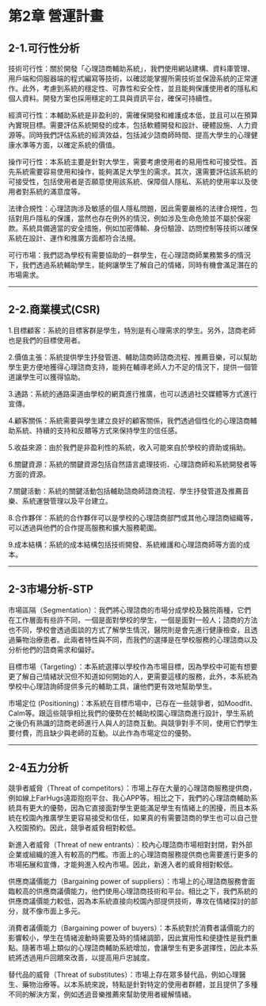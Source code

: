 # 第2章 營運計畫
## 2-1.可行性分析

技術可行性：關於開發「心理諮商輔助系統」，我們使用網站建構、資料庫管理、用戶端和伺服器端的程式編寫等技術，以確認能掌握所需技術並保證系統的正常運作。此外，考慮到系統的穩定性、可靠性和安全性，並且能夠保護使用者的隱私和個人資料。開發方案也採用穩定的工具與資訊平台，確保可持續性。

經濟可行性：本輔助系統是非盈利的，需確保開發和維護成本低，並且可以在預算內實現目標。需要評估系統開發的成本，包括軟體開發和設計、硬體設施、人力資源等。同時我們評估系統的經濟效益，包括減少諮商師時間、提高大學生的心理健康水準等方面，以確定系統的價值。

操作可行性：本系統主要是針對大學生，需要考慮使用者的易用性和可接受性。首先系統需要容易使用和操作，能夠滿足大學生的需求。其次，還需要評估該系統的可接受性，包括使用者是否願意使用該系統、保障個人隱私、系統的使用率以及使用者對系統的滿意度等。

法律合規性：心理諮詢涉及敏感的個人隱私問題，因此需要嚴格的法律合規性，包括對用戶隱私的保護，當然也存在例外的情況，例如涉及生命危險並不屬於保密款。系統具備適當的安全措施，例如加密傳輸、身份驗證、訪問控制等技術以確保系統在設計、運作和推廣方面都符合法規。

可行市場：我們認為學校有需要協助的一群學生，在心理諮商師業務繁多的情況下，我們透過系統輔助學生，能夠讓學生了解自己的情緒，同時有機會滿足潛在的市場需求。




---

## 2-2.商業模式(CSR)

1.目標顧客：系統的目標客群是學生，特別是有心理需求的學生。另外，諮商老師也是我們的目標使用者。

2.價值主張：系統提供學生抒發管道、輔助諮商師諮商流程、推薦音樂，可以幫助學生更方便地獲得心理諮商支持，能夠在輔導老師人力不足的情況下，提供一個管道讓學生可以獲得協助。

3.通路：系統的通路渠道由學校的網頁進行推廣，也可以透過社交媒體等方式進行宣傳。

4.顧客關係：系統需要與學生建立良好的顧客關係，我們透過個性化的心理諮商輔助系統、持續的支持和反饋等方式來保持學生的信任感。

5.收益來源：由於我們是非盈利性的系統，收入可能來自於學校的資助或捐助。

6.關鍵資源：系統的關鍵資源包括自然語言處理技術、心理諮商師和系統開發者等方面的資源。

7.關鍵活動：系統的關鍵活動包括輔助諮商師諮商流程、學生抒發管道及推薦音樂、系統運營管理以及平台建立。

8.合作夥伴：系統的合作夥伴可以是學校的心理諮商部門或其他心理諮商組織等，可以透過與他們的合作提高服務和擴大服務範圍。

9.成本結構：系統的成本結構包括技術開發、系統維護和心理諮商師等方面的成本。

---

## 2-3市場分析-STP
市場區隔（Segmentation）：我們將心理諮商的市場分成學校及醫院兩種，它們在工作層面有些許不同，一個是面對學校的學生，一個是面對一般人；諮商的方法也不同，學校會透過面談的方式了解學生情況，醫院則是會先進行健康檢查，且透過藥物治療患者。此兩者特性與不同，而我們的選擇是在學校服務的心理諮商以及分析他們的諮商需求和偏好。

目標市場（Targeting）：本系統選擇以學校作為市場目標，因為學校中可能有想要更了解自己情緒狀況但不知道如何開始的人，更需要這樣的服務，此外，本系統為學校中心理諮詢師提供多元的輔助工具，讓他們更有效地幫助學生。

市場定位 (Positioning)：本系統在目標市場中，已存在一些競爭者，如Moodfit、Calm等。跟這些競爭相比我們的優勢在於輔助校園心理諮商進行設計，學生系統之後仍有熟識的諮商老師進行人與人的諮商互動。與競爭對手不同，使用它們學生要付費，而且缺少與老師的互動。以此作為市場定位的優勢。

---

## 2-4五力分析
競爭者威脅（Threat of competitors）：市場上存在大量的心理諮商服務提供商，例如線上FarHugs遠距抱抱平台、我心APP等。相比之下，我們的心理諮商輔助系統具有更大的優勢，因為它直接面對學生更能滿足學生有情緒上的困擾，而且本系統在校園內推廣學生更容易接受和信任，如果真的有需要諮商的學生也可以自己登入校園預約。因此，競爭者威脅相對較低。

新進入者威脅（Threat of new entrants）：校內心理諮商市場相對封閉，對外部企業或組織的進入有較高的門檻。市面上的心理諮商服務提供商也需要進行更多的市場拓展和宣傳，才能夠進入校內市場。因此，新進入者的威脅相對較低。 

供應商議價能力（Bargaining power of suppliers）：市場上的心理諮商服務會面臨較高的供應商議價能力，他們使用心理諮商技術和平台。相比之下，我們系統的供應商議價能力較低，因為本系統直接向校園內部提供技術，專攻在情緒探討的部分，就不像市面上多元。

消費者議價能力（Bargaining power of buyers）：本系統對於消費者議價能力的影響較小，學生在情緒波動時需要及時的情緒調節，因此實用性和便捷性是我們重點。隨著市場上類似的心理諮商輔助系統增加，會讓學生有更多選擇性，因此本系統將透過用戶回饋來改善，以提高用戶忠誠度。 

替代品的威脅（Threat of substitutes）：市場上存在眾多替代品，例如心理醫生、藥物治療等。以本系統來說，特點是針對特定的使用者群體，並且提供了多種不同的解決方案，例如透過音樂推薦來幫助使用者緩解情緒。

